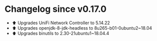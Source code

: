# Changelog since v0.17.0
- ⬆ Upgrades UniFi Network Controller to 5.14.22 
- ⬆ Upgrades openjdk-8-jdk-headless to 8u265-b01-0ubuntu2~18.04 
- ⬆ Upgrades binutils to 2.30-21ubuntu1~18.04.4 
